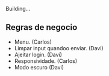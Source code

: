 Building...
<!-- Refazer topBar -->
<!-- Refazer topBar -->
<!-- Mudado -->

## Regras de negocio

- Menu. (Carlos)
- Limpar input quandoo enviar. (Davi)
- Ajeitar login. (Davi)
- Responsividade. (Carlos)
- Modo escuro (Davi)
